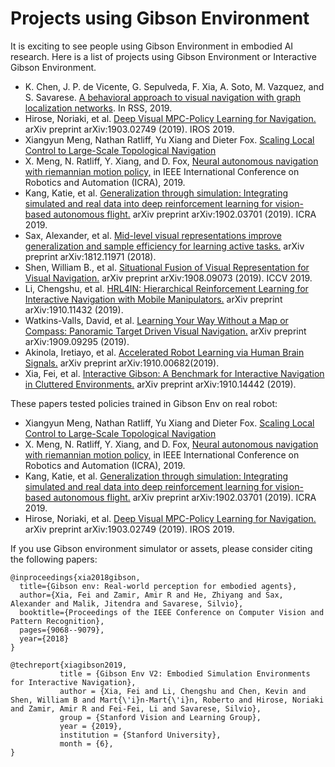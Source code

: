Projects using Gibson Environment
===================================

It is exciting to see people using Gibson Environment in embodied AI research. Here is a list of projects using Gibson Environment or Interactive Gibson Environment.

- K. Chen, J. P. de Vicente, G. Sepulveda, F. Xia, A. Soto, M. Vazquez, and S. Savarese. [A behavioral approach to visual navigation with graph localization networks](https://arxiv.org/pdf/1903.00445.pdf). In RSS, 2019.
- Hirose, Noriaki, et al. [Deep Visual MPC-Policy Learning for Navigation.](https://arxiv.org/pdf/1903.02749.pdf) arXiv preprint arXiv:1903.02749 (2019). IROS 2019.
- Xiangyun Meng, Nathan Ratliff, Yu Xiang and Dieter Fox. [Scaling Local Control to Large-Scale Topological Navigation](https://arxiv.org/pdf/1909.12329.pdf)
- X. Meng, N. Ratliff, Y. Xiang, and D. Fox, [Neural autonomous navigation with riemannian motion policy,](https://arxiv.org/pdf/1904.01762.pdf) in IEEE International Conference on Robotics and Automation (ICRA), 2019.
- Kang, Katie, et al. [Generalization through simulation: Integrating simulated and real data into deep reinforcement learning for vision-based autonomous flight.](https://arxiv.org/abs/1902.03701) arXiv preprint arXiv:1902.03701 (2019). ICRA 2019.
- Sax, Alexander, et al. [Mid-level visual representations improve generalization and sample efficiency for learning active tasks.](https://arxiv.org/pdf/1812.11971.pdf) arXiv preprint arXiv:1812.11971 (2018).
- Shen, William B., et al. [Situational Fusion of Visual Representation for Visual Navigation.](http://openaccess.thecvf.com/content_ICCV_2019/papers/Shen_Situational_Fusion_of_Visual_Representation_for_Visual_Navigation_ICCV_2019_paper.pdf) arXiv preprint arXiv:1908.09073 (2019). ICCV 2019.
- Li, Chengshu, et al. [HRL4IN: Hierarchical Reinforcement Learning for Interactive Navigation with Mobile Manipulators.](https://arxiv.org/pdf/1910.11432.pdf) arXiv preprint arXiv:1910.11432 (2019).
- Watkins-Valls, David, et al. [Learning Your Way Without a Map or Compass: Panoramic Target Driven Visual Navigation.](https://arxiv.org/pdf/1909.09295.pdf) arXiv preprint arXiv:1909.09295 (2019).
- Akinola, Iretiayo, et al. [Accelerated Robot Learning via Human Brain Signals.](https://arxiv.org/pdf/1910.00682.pdf) arXiv preprint arXiv:1910.00682(2019).
- Xia, Fei, et al. [Interactive Gibson: A Benchmark for Interactive Navigation in Cluttered Environments.](https://arxiv.org/pdf/1910.14442.pdf) arXiv preprint arXiv:1910.14442 (2019).


These papers tested policies trained in Gibson Env on real robot:

- Xiangyun Meng, Nathan Ratliff, Yu Xiang and Dieter Fox. [Scaling Local Control to Large-Scale Topological Navigation](https://arxiv.org/pdf/1909.12329.pdf)
- X. Meng, N. Ratliff, Y. Xiang, and D. Fox, [Neural autonomous navigation with riemannian motion policy,](https://arxiv.org/pdf/1904.01762.pdf) in IEEE International Conference on Robotics and Automation (ICRA), 2019.
- Kang, Katie, et al. [Generalization through simulation: Integrating simulated and real data into deep reinforcement learning for vision-based autonomous flight.](https://arxiv.org/abs/1902.03701) arXiv preprint arXiv:1902.03701 (2019). ICRA 2019.
- Hirose, Noriaki, et al. [Deep Visual MPC-Policy Learning for Navigation.](https://arxiv.org/pdf/1903.02749.pdf) arXiv preprint arXiv:1903.02749 (2019). IROS 2019.


If you use Gibson environment simulator or assets, please consider citing the following papers:

````text
@inproceedings{xia2018gibson,
  title={Gibson env: Real-world perception for embodied agents},
  author={Xia, Fei and Zamir, Amir R and He, Zhiyang and Sax, Alexander and Malik, Jitendra and Savarese, Silvio},
  booktitle={Proceedings of the IEEE Conference on Computer Vision and Pattern Recognition},
  pages={9068--9079},
  year={2018}
}
````

````text
@techreport{xiagibson2019,
           title = {Gibson Env V2: Embodied Simulation Environments for Interactive Navigation},
           author = {Xia, Fei and Li, Chengshu and Chen, Kevin and Shen, William B and Mart{\'i}n-Mart{\'i}n, Roberto and Hirose, Noriaki and Zamir, Amir R and Fei-Fei, Li and Savarese, Silvio},
           group = {Stanford Vision and Learning Group},
           year = {2019},
           institution = {Stanford University},
           month = {6},
}
````